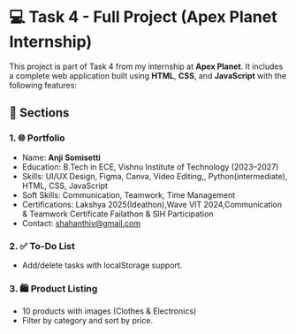 # 💻 Task 4 - Full Project (Apex Planet Internship)

This project is part of Task 4 from my internship at **Apex Planet**. It includes a complete web application built using **HTML**, **CSS**, and **JavaScript** with the following features:

## 🔹 Sections

### 1. 🌐 Portfolio
- Name: **Anji Somisetti**
- Education: B.Tech in ECE, Vishnu Institute of Technology (2023–2027)
- Skills: UI/UX Design, Figma, Canva, Video Editing,, Python(intermediate), HTML, CSS, JavaScript
- Soft Skills: Communication, Teamwork, Time Management
- Certifications: Lakshya 2025(Ideathon),Wave VIT 2024,Communication & Teamwork Certificate
 Failathon & SIH Participation
- Contact: shahanthiv@gmail.com

### 2. ✅ To-Do List
- Add/delete tasks with localStorage support.

### 3. 🛍️ Product Listing
- 10 products with images (Clothes & Electronics)
- Filter by category and sort by price.
